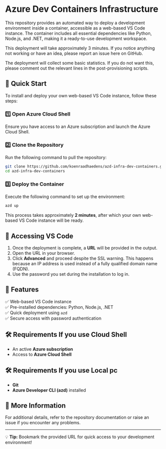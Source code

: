 

# Azure Dev Containers Infrastructure

This repository provides an automated way to deploy a development environment inside a container, accessible as a web-based VS Code instance. The container includes all essential dependencies like Python, Node.js, and .NET, making it a ready-to-use development workspace.

This deployment will take approximately 3 minutes. If you notice anything not working or have an idea, please report an issue here on GitHub.

The deployment will collect some basic statistics. If you do not want this, please comment out the relevant lines in the post-provisioning scripts.

## 🚀 Quick Start

To install and deploy your own web-based VS Code instance, follow these steps:

### 1️⃣ Open Azure Cloud Shell
Ensure you have access to an Azure subscription and launch the Azure Cloud Shell.

### 2️⃣ Clone the Repository
Run the following command to pull the repository:
```sh
git clone https://github.com/koenraadhaedens/azd-infra-dev-containers.git
cd azd-infra-dev-containers
```

### 3️⃣ Deploy the Container
Execute the following command to set up the environment:
```sh
azd up
```
This process takes approximately **2 minutes**, after which your own web-based VS Code instance will be ready.

## 🔑 Accessing VS Code

1. Once the deployment is complete, a **URL** will be provided in the output.
2. Open the URL in your browser.
3. Click **Advanced** and proceed despite the SSL warning. This happens because an IP address is used instead of a fully qualified domain name (FQDN).
4. Use the password you set during the installation to log in.

## 📌 Features
✅ Web-based VS Code instance  
✅ Pre-installed dependencies: Python, Node.js, .NET  
✅ Quick deployment using `azd`  
✅ Secure access with password authentication  

## 🛠 Requirements If you use Cloud Shell
- An active **Azure subscription**
- Access to **Azure Cloud Shell**
## 🛠 Requirements If you use Local pc
- **Git** 
- **Azure Developer CLI (azd)** installed

## 📖 More Information
For additional details, refer to the repository documentation or raise an issue if you encounter any problems.

---

💡 **Tip:** Bookmark the provided URL for quick access to your development environment!
